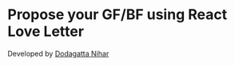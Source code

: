 # Propose your GF/BF using React Love Letter

Developed by [Dodagatta Nihar](https://instagram.com/niihaaarrrr)
